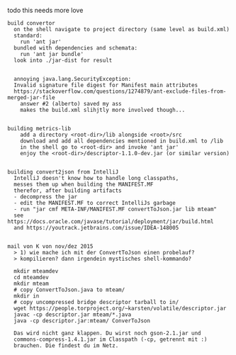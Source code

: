todo  this needs more love


    build convertor
      on the shell navigate to project directory (same level as build.xml)
      standard: 
        run 'ant jar'
      bundled with dependencies and schemata:
        run 'ant jar bundle'
      look into ./jar-dist for result
      

      annoying java.lang.SecurityException: 
      Invalid signature file digest for Manifest main attributes
      https://stackoverflow.com/questions/1274879/ant-exclude-files-from-merged-jar-file
        answer #2 (alberto) saved my ass
        makes the build.xml slihjtly more involved though...


    building metrics-lib
        add a directory <root-dir>/lib alongside <root>/src
        download and add all dependencies mentioned in build.xml to /lib
        in the shell go to <root-dir> and invoke 'ant jar'
        enjoy the <root-dir>/descriptor-1.1.0-dev.jar (or similar version)


    building convert2json from IntelliJ
      IntelliJ doesn't know how to handle long classpaths,
      messes them up when building the MANIFEST.MF
      therefor, after building artifacts
      - decompress the jar
      - edit the MANIFEST.MF to correct IntelliJs garbage
      - run "jar cmf META-INF/MANIFEST.MF convertToJson.jar lib mteam"
      see https://docs.oracle.com/javase/tutorial/deployment/jar/build.html 
      and https://youtrack.jetbrains.com/issue/IDEA-148005
      
      
    mail von K von nov/dez 2015
      > 1) wie mache ich mit der ConvertToJson einen probelauf?
      > kompilieren? dann irgendein mystisches shell-kommando?
      
      mkdir mteamdev
      cd mteamdev
      mkdir mteam
      # copy ConvertToJson.java to mteam/
      mkdir in
      # copy uncompressed bridge descriptor tarball to in/
      wget https://people.torproject.org/~karsten/volatile/descriptor.jar
      javac -cp descriptor.jar mteam/*.java
      java -cp descriptor.jar:mteam/ ConverToJson
      
      Das wird nicht ganz klappen. Du wirst noch gson-2.1.jar und
      commons-compress-1.4.1.jar im Classpath (-cp, getrennt mit :)
      brauchen. Die findest du im Netz.